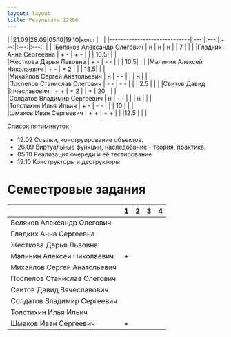 ```yaml
---
layout: layout
title: Результаты 12206
---
```

|                             |21.09|28.09|05.10|19.10|колл |     |     |
|-----------------------------|:---:|:---:|:---:|:---:|:---:|     |     |
|Беляков Александр Олегович   |  н  |  н  |  н  |     |  7  |     |     | 
|Гладких Анна Сергеевна       | + - | + - |     |     | 10.5|     |     |  
|Жесткова Дарья Львовна       | + - | - - |     |     | 10.5|     |     | 
|Малинин Алексей Николаевич   | + - | + 2 |     |     | 13.5|     |     |   
|Михайлов Сергей Анатольевич  |  н  | - - |     |     |  н  |     |     |   
|Поспелов Станислав Олегович  | - - | - - |     |     | 2.5 |     |     | 
|Свитов Давид Вячеславович    | + + | + 2 |     |  +  | 20  |     |     |  
|Солдатов Владимир Сергеевич  |  н  | - - |     |     |  н  |     |     |   
|Толстихин Илья Ильич         | + - | - - |     |     | 10  |     |     |  
|Шмаков Иван Сергеевич        | + + | + + |     |     |12.5 |     |     |  

Список пятиминуток

  * 19.09 Ссылки, конструирование объектов.
  * 26.09 Виртуальные функции, наследование - теория, практика.
  * 05.10 Реализация очереди и её тестирование
  * 19.10 Конструкторы и деструкторы

Семестровые задания
===================
|                             | 1 | 2 | 3 | 4 |
|-----------------------------|:-:|:-:|:-:|:-:|
|Беляков Александр Олегович   |   |   |   |   |
|Гладких Анна Сергеевна       |   |   |   |   |
|Жесткова Дарья Львовна       |   |   |   |   |
|Малинин Алексей Николаевич   | + |   |   |   |
|Михайлов Сергей Анатольевич  |   |   |   |   |
|Поспелов Станислав Олегович  |   |   |   |   |
|Свитов Давид Вячеславович    |   |   |   |   |
|Солдатов Владимир Сергеевич  |   |   |   |   |
|Толстихин Илья Ильич         |   |   |   |   |
|Шмаков Иван Сергеевич        | + |   |   |   |
